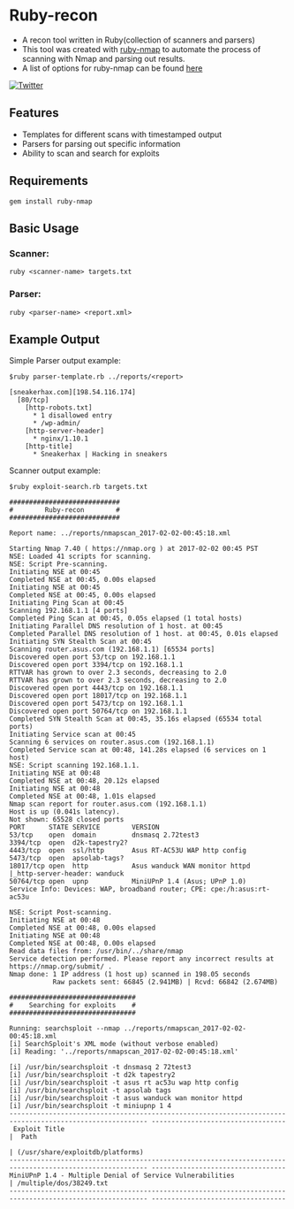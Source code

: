 # Ruby-recon

* A recon tool written in Ruby(collection of scanners and parsers)
* This tool was created with [ruby-nmap](https://github.com/sophsec/ruby-nmap) to automate the process of scanning with Nmap and parsing out results.
* A list of options for ruby-nmap can be found [here](https://github.com/sophsec/ruby-nmap/blob/ad12f9d533ff3b5b3dc559922a8f19b4b9409f32/lib/nmap/task.rb)

[![Twitter](https://img.shields.io/badge/twitter-sneakerhax-38A1F3?logo=twitter)](https://twitter.com/sneakerhax)

## Features
<ul>
  <li>Templates for different scans with timestamped output
  <li>Parsers for parsing out specific information
  <li>Ability to scan and search for exploits</li>
</ul>

## Requirements

`
gem install ruby-nmap
`

## Basic Usage

### Scanner:
`ruby <scanner-name> targets.txt`

### Parser:
`ruby <parser-name> <report.xml>`

## Example Output

Simple Parser output example:

```
$ruby parser-template.rb ../reports/<report>

[sneakerhax.com][198.54.116.174]
  [80/tcp]
    [http-robots.txt]
      * 1 disallowed entry
      * /wp-admin/
    [http-server-header]
      * nginx/1.10.1
    [http-title]
      * Sneakerhax | Hacking in sneakers
```

Scanner output example:

```
$ruby exploit-search.rb targets.txt

############################
#        Ruby-recon        #
############################

Report name: ../reports/nmapscan_2017-02-02-00:45:18.xml

Starting Nmap 7.40 ( https://nmap.org ) at 2017-02-02 00:45 PST
NSE: Loaded 41 scripts for scanning.
NSE: Script Pre-scanning.
Initiating NSE at 00:45
Completed NSE at 00:45, 0.00s elapsed
Initiating NSE at 00:45
Completed NSE at 00:45, 0.00s elapsed
Initiating Ping Scan at 00:45
Scanning 192.168.1.1 [4 ports]
Completed Ping Scan at 00:45, 0.05s elapsed (1 total hosts)
Initiating Parallel DNS resolution of 1 host. at 00:45
Completed Parallel DNS resolution of 1 host. at 00:45, 0.01s elapsed
Initiating SYN Stealth Scan at 00:45
Scanning router.asus.com (192.168.1.1) [65534 ports]
Discovered open port 53/tcp on 192.168.1.1
Discovered open port 3394/tcp on 192.168.1.1
RTTVAR has grown to over 2.3 seconds, decreasing to 2.0
RTTVAR has grown to over 2.3 seconds, decreasing to 2.0
Discovered open port 4443/tcp on 192.168.1.1
Discovered open port 18017/tcp on 192.168.1.1
Discovered open port 5473/tcp on 192.168.1.1
Discovered open port 50764/tcp on 192.168.1.1
Completed SYN Stealth Scan at 00:45, 35.16s elapsed (65534 total ports)
Initiating Service scan at 00:45
Scanning 6 services on router.asus.com (192.168.1.1)
Completed Service scan at 00:48, 141.28s elapsed (6 services on 1 host)
NSE: Script scanning 192.168.1.1.
Initiating NSE at 00:48
Completed NSE at 00:48, 20.12s elapsed
Initiating NSE at 00:48
Completed NSE at 00:48, 1.01s elapsed
Nmap scan report for router.asus.com (192.168.1.1)
Host is up (0.041s latency).
Not shown: 65528 closed ports
PORT      STATE SERVICE        VERSION
53/tcp    open  domain         dnsmasq 2.72test3
3394/tcp  open  d2k-tapestry2?
4443/tcp  open  ssl/http       Asus RT-AC53U WAP http config
5473/tcp  open  apsolab-tags?
18017/tcp open  http           Asus wanduck WAN monitor httpd
|_http-server-header: wanduck
50764/tcp open  upnp           MiniUPnP 1.4 (Asus; UPnP 1.0)
Service Info: Devices: WAP, broadband router; CPE: cpe:/h:asus:rt-ac53u

NSE: Script Post-scanning.
Initiating NSE at 00:48
Completed NSE at 00:48, 0.00s elapsed
Initiating NSE at 00:48
Completed NSE at 00:48, 0.00s elapsed
Read data files from: /usr/bin/../share/nmap
Service detection performed. Please report any incorrect results at https://nmap.org/submit/ .
Nmap done: 1 IP address (1 host up) scanned in 198.05 seconds
           Raw packets sent: 66845 (2.941MB) | Rcvd: 66842 (2.674MB)

################################
#    Searching for exploits    #
################################

Running: searchsploit --nmap ../reports/nmapscan_2017-02-02-00:45:18.xml
[i] SearchSploit's XML mode (without verbose enabled)
[i] Reading: '../reports/nmapscan_2017-02-02-00:45:18.xml'

[i] /usr/bin/searchsploit -t dnsmasq 2 72test3
[i] /usr/bin/searchsploit -t d2k tapestry2
[i] /usr/bin/searchsploit -t asus rt ac53u wap http config
[i] /usr/bin/searchsploit -t apsolab tags
[i] /usr/bin/searchsploit -t asus wanduck wan monitor httpd
[i] /usr/bin/searchsploit -t miniupnp 1 4
--------------------------------------------------------------------------------------------------------- ----------------------------------
 Exploit Title                                                                                           |  Path
                                                                                                         | (/usr/share/exploitdb/platforms)
--------------------------------------------------------------------------------------------------------- ----------------------------------
MiniUPnP 1.4 - Multiple Denial of Service Vulnerabilities                                                | /multiple/dos/38249.txt
--------------------------------------------------------------------------------------------------------- ----------------------------------
```
